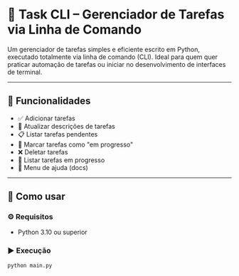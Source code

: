 # 🧠 Task CLI – Gerenciador de Tarefas via Linha de Comando

Um gerenciador de tarefas simples e eficiente escrito em Python, executado totalmente via linha de comando (CLI). Ideal para quem quer praticar automação de tarefas ou iniciar no desenvolvimento de interfaces de terminal.

---

## 📌 Funcionalidades

- ✅ Adicionar tarefas
- 📝 Atualizar descrições de tarefas
- 📋 Listar tarefas pendentes
- 🚧 Marcar tarefas como "em progresso"
- ❌ Deletar tarefas
- 📂 Listar tarefas em progresso
- 📖 Menu de ajuda (docs)

---

## 🚀 Como usar

### ⚙️ Requisitos

- Python 3.10 ou superior

### ▶️ Execução

```bash
python main.py
